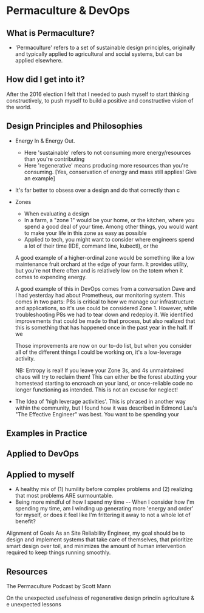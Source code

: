 


# Permaculture & DevOps

## What is Permaculture?
* 'Permaculture' refers to a set of sustainable design principles, originally and typically applied to agricultural and social systems, but can be applied elsewhere. 

## How did I get into it?
After the 2016 election I felt that I needed to push myself to start thinking constructively, to push myself to build a positive and constructive vision of the world.


## Design Principles and Philosophies
* Energy In & Energy Out. 
    * Here 'sustainable' refers to not consuming more energy/resources than you're contributing
    * Here 'regenerative' means producing more resources than you're consuming. [Yes, conservation of energy and mass still applies! Give an example]

* It's far better to obsess over a design and do that correctly than c

* Zones
    * When evaluating a design
    * In a farm, a "zone 1" would be your home, or the kitchen, where you spend a good deal of your time. Among other things, you would want to make your life in this zone as easy as possible
    * Applied to tech, you might want to consider where engineers spend a lot of their time (IDE, command line, kubectl), or the 

    A good example of a higher-ordinal zone would be something like a low maintenance fruit orchard at the edge of your farm. It provides utility, but you're not there often and is relatively low on the totem when it comes to expending energy. 

    A good example of this in DevOps comes from a conversation Dave and I had yesterday had about Prometheus, our monitoring system. This comes in two parts: P8s is critical to how we manage our infrastructure and applications, so it's use could be considered Zone 1. However, while troubleshooting P8s we had to tear down and redeploy it. We identified improvements that could be made to that process, but also realized that this is something that has happened once in the past year in the half. If we 

    Those improvements are now on our to-do list, but when you consider all of the different things I could be working on, it's a low-leverage activity. 

    NB: Entropy is real! If you leave your Zone 3s, and 4s unmaintained chaos will try to reclaim them! This can either be the forest abutting your homestead starting to encroach on your land, or once-reliable code no longer functioning as intended. This is not an excuse for neglect!

* The Idea of 'high leverage activities'. This is phrased in another way within the community, but I found how it was described in Edmond Lau's "The Effective Engineer" was best. You want to be spending your 

## Examples in Practice


## Applied to DevOps

## Applied to myself
* A healthy mix of (1) humility before complex problems and (2) realizing that most problems ARE surmountable. 
* Being more mindful of how I spend my time -- When I consider how I'm spending my time, am I winding up generating more 'energy and order' for myself, or does it feel like I'm frittering it away to not a whole lot of benefit?

Alignment of Goals
As an Site Reliability Engineer, my goal should be to design and implement systems that take care of themselves, that prioritize smart design over toil, and minimizes the amount of human intervention required to keep things running smoothly. 





## Resources
The Permaculture Podcast by Scott Mann







On the unexpected usefulness of regenerative design princiin agriculture & e unexpected lessons 
